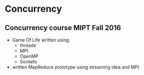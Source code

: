 # Concurrency
## Concurrency course MIPT Fall 2016

+ Game Of Life written using:
  + threads
  + MPI
  + OpenMP
  + Sockets
+ written MapReduce prototype using streaming idea and MPI
